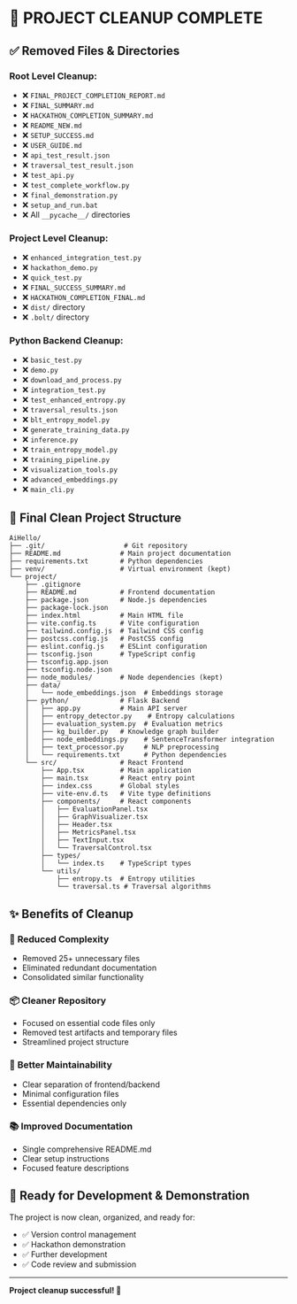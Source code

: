 # 🧹 PROJECT CLEANUP COMPLETE

## ✅ Removed Files & Directories

### Root Level Cleanup:
- ❌ `FINAL_PROJECT_COMPLETION_REPORT.md`
- ❌ `FINAL_SUMMARY.md` 
- ❌ `HACKATHON_COMPLETION_SUMMARY.md`
- ❌ `README_NEW.md`
- ❌ `SETUP_SUCCESS.md`
- ❌ `USER_GUIDE.md`
- ❌ `api_test_result.json`
- ❌ `traversal_test_result.json`
- ❌ `test_api.py`
- ❌ `test_complete_workflow.py`
- ❌ `final_demonstration.py`
- ❌ `setup_and_run.bat`
- ❌ All `__pycache__/` directories

### Project Level Cleanup:
- ❌ `enhanced_integration_test.py`
- ❌ `hackathon_demo.py`
- ❌ `quick_test.py`
- ❌ `FINAL_SUCCESS_SUMMARY.md`
- ❌ `HACKATHON_COMPLETION_FINAL.md`
- ❌ `dist/` directory
- ❌ `.bolt/` directory

### Python Backend Cleanup:
- ❌ `basic_test.py`
- ❌ `demo.py`
- ❌ `download_and_process.py`
- ❌ `integration_test.py`
- ❌ `test_enhanced_entropy.py`
- ❌ `traversal_results.json`
- ❌ `blt_entropy_model.py`
- ❌ `generate_training_data.py`
- ❌ `inference.py`
- ❌ `train_entropy_model.py`
- ❌ `training_pipeline.py`
- ❌ `visualization_tools.py`
- ❌ `advanced_embeddings.py`
- ❌ `main_cli.py`

## 📁 Final Clean Project Structure

```
AiHello/
├── .git/                    # Git repository
├── README.md               # Main project documentation
├── requirements.txt        # Python dependencies
├── venv/                   # Virtual environment (kept)
└── project/
    ├── .gitignore
    ├── README.md           # Frontend documentation
    ├── package.json        # Node.js dependencies
    ├── package-lock.json
    ├── index.html          # Main HTML file
    ├── vite.config.ts      # Vite configuration
    ├── tailwind.config.js  # Tailwind CSS config
    ├── postcss.config.js   # PostCSS config
    ├── eslint.config.js    # ESLint configuration
    ├── tsconfig.json       # TypeScript config
    ├── tsconfig.app.json
    ├── tsconfig.node.json
    ├── node_modules/       # Node dependencies (kept)
    ├── data/
    │   └── node_embeddings.json  # Embeddings storage
    ├── python/             # Flask Backend
    │   ├── app.py          # Main API server
    │   ├── entropy_detector.py    # Entropy calculations
    │   ├── evaluation_system.py  # Evaluation metrics
    │   ├── kg_builder.py   # Knowledge graph builder
    │   ├── node_embeddings.py    # SentenceTransformer integration
    │   ├── text_processor.py     # NLP preprocessing
    │   └── requirements.txt      # Python dependencies
    └── src/                # React Frontend
        ├── App.tsx         # Main application
        ├── main.tsx        # React entry point
        ├── index.css       # Global styles
        ├── vite-env.d.ts   # Vite type definitions
        ├── components/     # React components
        │   ├── EvaluationPanel.tsx
        │   ├── GraphVisualizer.tsx
        │   ├── Header.tsx
        │   ├── MetricsPanel.tsx
        │   ├── TextInput.tsx
        │   └── TraversalControl.tsx
        ├── types/
        │   └── index.ts    # TypeScript types
        └── utils/
            ├── entropy.ts  # Entropy utilities
            └── traversal.ts # Traversal algorithms
```

## ✨ Benefits of Cleanup

### 🔄 **Reduced Complexity**
- Removed 25+ unnecessary files
- Eliminated redundant documentation
- Consolidated similar functionality

### 📦 **Cleaner Repository**
- Focused on essential code files only
- Removed test artifacts and temporary files
- Streamlined project structure

### 🚀 **Better Maintainability**
- Clear separation of frontend/backend
- Minimal configuration files
- Essential dependencies only

### 📚 **Improved Documentation**
- Single comprehensive README.md
- Clear setup instructions
- Focused feature descriptions

## 🎯 **Ready for Development & Demonstration**

The project is now clean, organized, and ready for:
- ✅ Version control management
- ✅ Hackathon demonstration
- ✅ Further development
- ✅ Code review and submission

---

**Project cleanup successful! 🎉**
